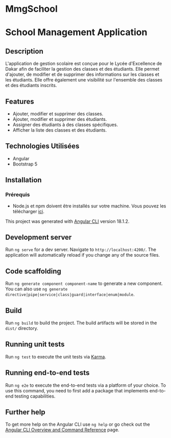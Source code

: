 # MmgSchool
# School Management Application

## Description
L'application de gestion scolaire est conçue pour le Lycée d'Excellence de Dakar afin de faciliter la gestion des classes et des étudiants. Elle permet d'ajouter, de modifier et de supprimer des informations sur les classes et les étudiants. Elle offre également une visibilité sur l'ensemble des classes et des étudiants inscrits.

## Features
- Ajouter, modifier et supprimer des classes.
- Ajouter, modifier et supprimer des étudiants.
- Assigner des étudiants à des classes spécifiques.
- Afficher la liste des classes et des étudiants.

## Technologies Utilisées
- Angular
- Bootstrap 5

## Installation

### Prérequis
- Node.js et npm doivent être installés sur votre machine. Vous pouvez les télécharger [ici](https://nodejs.org/).


This project was generated with [Angular CLI](https://github.com/angular/angular-cli) version 18.1.2.

## Development server

Run `ng serve` for a dev server. Navigate to `http://localhost:4200/`. The application will automatically reload if you change any of the source files.

## Code scaffolding

Run `ng generate component component-name` to generate a new component. You can also use `ng generate directive|pipe|service|class|guard|interface|enum|module`.

## Build

Run `ng build` to build the project. The build artifacts will be stored in the `dist/` directory.

## Running unit tests

Run `ng test` to execute the unit tests via [Karma](https://karma-runner.github.io).

## Running end-to-end tests

Run `ng e2e` to execute the end-to-end tests via a platform of your choice. To use this command, you need to first add a package that implements end-to-end testing capabilities.

## Further help

To get more help on the Angular CLI use `ng help` or go check out the [Angular CLI Overview and Command Reference](https://angular.dev/tools/cli) page.

